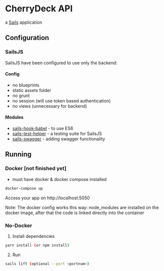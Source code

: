 # CherryDeck API

a [Sails](http://sailsjs.org) application

## Configuration

### SailsJS
SailsJS have been configured to use only the backend:

#### Config
- no blueprints
- static assets folder
- no grunt
- no session (will use token based authentication)
- no views (unnecessary for backend)

#### Modules
- [sails-hook-babel](https://github.com/sane/sails-hook-babel) - to use ES6
- [sails-test-helper](https://github.com/zand3rs/sails-test-helper) - a testing suite for SailsJS 
- [sails-swagger](https://github.com/trailsjs/sails-swagger) - adding swagger functionality

## Running

### Docker [not finished yet]
* must have docker & docker compose installed 

```bash
docker-compose up
```
Access your app on http://localhost:5050

Note: The docker config works this way: node_modules are installed on the docker image, after that the code is linked directly into the container

### No-Docker

1. Install dependencies
```bash
yarn install (or npm install)
```

2. Run
```bash
sails lift (optional --port <portnum>)
```